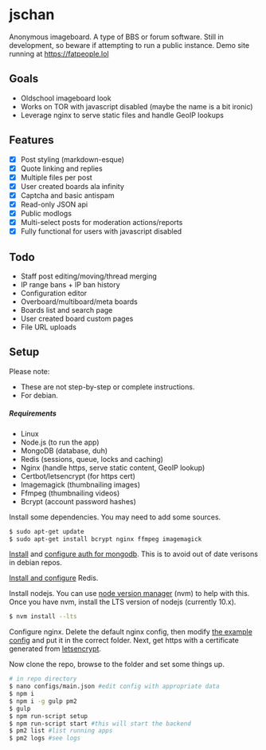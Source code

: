 # jschan

Anonymous imageboard. A type of BBS or forum software.
Still in development, so beware if attempting to run a public instance.
Demo site running at https://fatpeople.lol

## Goals
- Oldschool imageboard look
- Works on TOR with javascript disabled (maybe the name is a bit ironic)
- Leverage nginx to serve static files and handle GeoIP lookups

## Features
- [x] Post styling (markdown-esque)
- [x] Quote linking and replies
- [x] Multiple files per post
- [x] User created boards ala infinity
- [x] Captcha and basic antispam
- [x] Read-only JSON api
- [x] Public modlogs
- [x] Multi-select posts for moderation actions/reports
- [x] Fully functional for users with javascript disabled

## Todo
- Staff post editing/moving/thread merging
- IP range bans + IP ban history
- Configuration editor
- Overboard/multiboard/meta boards
- Boards list and search page
- User created board custom pages
- File URL uploads

## Setup
Please note:
- These are not step-by-step or complete instructions.
- For debian.

##### Requirements
- Linux
- Node.js (to run the app)
- MongoDB (database, duh)
- Redis (sessions, queue, locks and caching)
- Nginx (handle https, serve static content, GeoIP lookup)
- Certbot/letsencrypt (for https cert)
- Imagemagick (thumbnailing images)
- Ffmpeg (thumbnailing videos)
- Bcrypt (account password hashes)

Install some dependencies. You may need to add some sources.
```bash
$ sudo apt-get update
$ sudo apt-get install bcrypt nginx ffmpeg imagemagick
```

[Install](https://docs.mongodb.com/manual/tutorial/install-mongodb-on-debian/#install-mongodb-community-edition-on-debian) and [configure auth for mongodb](https://medium.com/mongoaudit/how-to-enable-authentication-on-mongodb-b9e8a924efac). This is to avoid out of date verisons in debian repos.

[Install and configure](https://www.digitalocean.com/community/tutorials/how-to-install-and-secure-redis-on-debian-9) Redis.

Install nodejs. You can use [node version manager](https://github.com/nvm-sh/nvm) (nvm) to help with this.
Once you have nvm, install the LTS version of nodejs (currently 10.x).
```bash
$ nvm install --lts
```

Configure nginx. Delete the default nginx config, then modify [the example config](https://gist.github.com/fatchan/87ac56e5556d178ab2213afdf7619dec) and put it in the correct folder. Next, get https with a certificate generated from [letsencrypt](https://wiki.debian.org/LetsEncrypt).

Now clone the repo, browse to the folder and set some things up.
```bash
# in repo directory
$ nano configs/main.json #edit config with appropriate data
$ npm i
$ npm i -g gulp pm2
$ gulp
$ npm run-script setup
$ npm run-script start #this will start the backend
$ pm2 list #list running apps
$ pm2 logs #see logs
```
